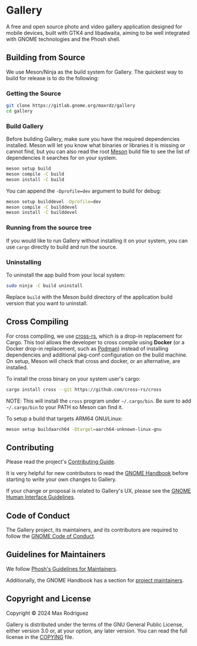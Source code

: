 # Gallery

A free and open source photo and video gallery application designed
for mobile devices, built with GTK4 and libadwaita, aiming to be
well integrated with GNOME technologies and the Phosh shell.

## Building from Source

We use Meson/Ninja as the build system for Gallery.
The quickest way to build for release is to do the following:

### Getting the Source

```sh
git clone https://gitlab.gnome.org/maxrdz/gallery
cd gallery
```

### Build Gallery

Before building Gallery, make sure you have the required
dependencies installed. Meson will let you know what binaries or
libraries it is missing or cannot find, but you can also read the
root [Meson](./meson.build) build file to see the list of
dependencies it searches for on your system.

```sh
meson setup build
meson compile -C build
meson install -C build
```

You can append the `-Dprofile=dev` argument to build for debug:

```sh
meson setup builddevel -Dprofile=dev
meson compile -C builddevel
meson install -C builddevel
```

### Running from the source tree

If you would like to run Gallery without installing it on your
system, you can use `cargo` directly to build and run the source.

### Uninstalling

To uninstall the app build from your local system:
```sh
sudo ninja -C build uninstall
```
Replace `build` with the Meson build directory of the
application build version that you want to uninstall.

## Cross Compiling

For cross compiling, we use
[cross-rs](https://github.com/cross-rs/cross), which is a
drop-in replacement for Cargo. This tool allows the developer
to cross compile using **Docker** (or a Docker drop-in
replacement, such as [Podman](https://podman.io/))
instead of installing dependencies and additional pkg-conf
configuration on the build machine. On setup, Meson will check
that cross and docker, or an alternative, are installed.

To install the cross binary on your system user's cargo:
```sh
cargo install cross --git https://github.com/cross-rs/cross
```
NOTE: This will install the `cross` program under `~/.cargo/bin`.
Be sure to add `~/.cargo/bin` to your PATH so Meson can find it.

To setup a build that targets ARM64 GNU/Linux:

```sh
meson setup buildaarch64 -Dtarget=aarch64-unknown-linux-gnu
```

## Contributing

Please read the project's [Contributing Guide](./CONTRIBUTING.md).

It is very helpful for new contributors to read the
[GNOME Handbook](https://handbook.gnome.org/development/change-submission.html)
before starting to write your own changes to Gallery.

If your change or proposal is related to Gallery's UX, please see the
[GNOME Human Interface Guidelines](https://developer.gnome.org/hig/).

## Code of Conduct

The Gallery project, its maintainers, and its contributors are
required to follow the
[GNOME Code of Conduct](https://conduct.gnome.org/).

## Guidelines for Maintainers

We follow
[Phosh's Guidelines for Maintainers](https://gitlab.gnome.org/World/Phosh/phosh/-/wikis/Guidelines-for-maintainers).

Additionally, the GNOME Handbook has a section for
[project maintainers](https://handbook.gnome.org/maintainers.html).

## Copyright and License

Copyright &copy; 2024 Max Rodriguez

Gallery is distributed under the terms of the GNU General Public
License, either version 3.0 or, at your option, any later
version. You can read the full license in the [COPYING](./COPYING) file.
